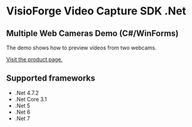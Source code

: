 ﻿# VisioForge Video Capture SDK .Net

## Multiple Web Cameras Demo (C#/WinForms)

The demo shows how to preview videos from two webcams.

[Visit the product page.](https://www.visioforge.com/video-capture-sdk-net)

## Supported frameworks

* .Net 4.7.2
* .Net Core 3.1
* .Net 5
* .Net 6
* .Net 7